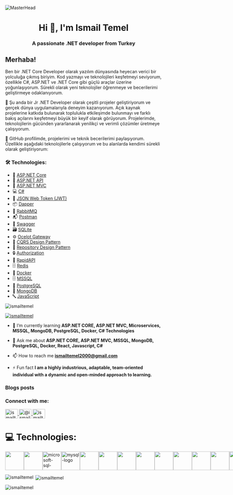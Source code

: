 ![MasterHead](https://miro.medium.com/v2/resize:fit:825/0*jZBSbWmvl6IF-YPW.png)

<h1 align="center">Hi 👋, I'm Ismail Temel</h1>
<h3 align="center">A passionate .NET developer from Turkey</h3>

## Merhaba!

Ben bir .NET Core Developer olarak yazılım dünyasında heyecan verici bir yolculuğa çıkmış biriyim. Kod yazmayı ve teknolojileri keşfetmeyi seviyorum, özellikle C#, ASP.NET ve .NET Core gibi güçlü araçlar üzerine yoğunlaşıyorum. Sürekli olarak yeni teknolojiler öğrenmeye ve becerilerimi geliştirmeye odaklanıyorum.

💼 Şu anda bir Jr .NET Developer olarak çeşitli projeler geliştiriyorum ve gerçek dünya uygulamalarıyla deneyim kazanıyorum. Açık kaynak projelerine katkıda bulunarak toplulukla etkileşimde bulunmayı ve farklı bakış açılarını keşfetmeyi büyük bir keyif olarak görüyorum. Projelerimde, teknolojilerin gücünden yararlanarak yenilikçi ve verimli çözümler üretmeye çalışıyorum.

🚀 GitHub profilimde, projelerimi ve teknik becerilerimi paylaşıyorum. Özellikle aşağıdaki teknolojilerle çalışıyorum ve bu alanlarda kendimi sürekli olarak geliştiriyorum:

### 🛠️ Technologies:
- 🔵 [ASP.NET Core](https://docs.microsoft.com/en-us/aspnet/core/)
- 🔗 [ASP.NET API](https://docs.microsoft.com/en-us/aspnet/core/web-api/)
- 🔧 [ASP.NET MVC](https://docs.microsoft.com/en-us/aspnet/mvc/)
- 💻 [C#](https://docs.microsoft.com/en-us/dotnet/csharp/)
- 🔑 [JSON Web Token (JWT)](https://jwt.io/)
- 📦 [Dapper](https://dapper-tutorial.net/)
- 🐇 [RabbitMQ](https://www.rabbitmq.com/)
- 📬 [Postman](https://www.getpostman.com/)
- 📜 [Swagger](https://swagger.io/)
- 🗃️ [SQLite](https://www.sqlite.org/)
- ⚙️ [Ocelot Gateway](https://ocelot.readthedocs.io/en/latest/)
- 🔄 [CQRS Design Pattern](https://www.dotnettricks.com/learn/designpatterns/cqrs-design-pattern-dotnet)
- 📂 [Repository Design Pattern](https://martinfowler.com/eaaCatalog/repository.html)
- 🔒 [Authorization](https://docs.microsoft.com/en-us/aspnet/core/security/authorization/secure-data)
- 🔗 [RapidAPI](https://rapidapi.com/)
- 🗄️ [Redis](https://redis.io/)
- 🐳 [Docker](https://www.docker.com/)
- 🗄️ [MSSQL](https://www.microsoft.com/en-us/sql-server)
- 🐘 [PostgreSQL](https://www.postgresql.org/)
- 🍃 [MongoDB](https://www.mongodb.com/)
- 🔤 [JavaScript](https://developer.mozilla.org/en-US/docs/Web/JavaScript)


<p align="left"> 
  <img src="https://komarev.com/ghpvc/?username=ismailtemel&label=Profile%20views&color=0e75b6&style=flat" alt="ismailtemel" /> 
</p>

<p align="left"> 
  <a href="https://github.com/ryo-ma/github-profile-trophy">
    <img src="https://github-profile-trophy.vercel.app/?username=ismailtemel" alt="ismailtemel" />
  </a> 
</p>

- 🌱 I’m currently learning **ASP.NET CORE, ASP.NET MVC, Microservices, MSSQL, MongoDB, PostgreSQL, Docker, C# Technologies**

- 💬 Ask me about **ASP.NET CORE, ASP.NET MVC, MSSQL, MongoDB, PostgreSQL, Docker, React, Javascript, C#**

- 📫 How to reach me **ismailtemel2000@gmail.com**

- ⚡ Fun fact **I am a highly industrious, adaptable, team-oriented individual with a dynamic and open-minded approach to learning.**

### Blogs posts
<!-- BLOG-POST-LIST:START -->
<!-- BLOG-POST-LIST:END -->

<h3 align="left">Connect with me:</h3>
<p align="left">

  <a href="https://www.linkedin.com/in/ismail-temel/" target="blank">
    <img align="center" src="https://raw.githubusercontent.com/rahuldkjain/github-profile-readme-generator/master/src/images/icons/Social/linked-in-alt.svg" alt="ismailtemel" height="30" width="40" />
  </a>
  <a href="https://medium.com/@ismailtemel2000" target="blank">
    <img align="center" src="https://raw.githubusercontent.com/rahuldkjain/github-profile-readme-generator/master/src/images/icons/Social/medium.svg" alt="@ismailtemel" height="30" width="40" />
  </a>
  <a href="https://www.hackerrank.com/profile/ismailtemel2000" target="blank">
    <img align="center" src="https://raw.githubusercontent.com/rahuldkjain/github-profile-readme-generator/master/src/images/icons/Social/hackerrank.svg" alt="ismailtemel" height="30" width="40" />
  </a>
</p>

# 💻 Technologies:
<div style="display: flex; gap: 10;">
  <a href="https://learn.microsoft.com/en-us/dotnet/csharp/" >
    <img src="https://cdn.worldvectorlogo.com/logos/c--4.svg" width="60" height="60">
  </a>

<a href="https://learn.microsoft.com/en-us/dotnet/">
   <img src="https://upload.wikimedia.org/wikipedia/commons/e/ee/.NET_Core_Logo.svg" width="60" height="60">
</a>
<a href="https://www.microsoft.com/tr-tr/sql-server/sql-server-2022">
<img width="60" height="60" src="https://img.icons8.com/color/48/microsoft-sql-server.png" alt="microsoft-sql-server"/>
</a>
<a href="https://www.mysql.com/">
 <img width="60" height="60" src="https://img.icons8.com/color/48/mysql-logo.png" alt="mysql-logo"/>
</a>
<a href="https://www.postgresql.org/">
  <img src="https://www.svgrepo.com/show/439268/postgresql.svg" width="60" height="60">
</a>
<a href="https://www.mongodb.com/">
   <img src="https://www.svgrepo.com/show/373845/mongo.svg" width="60" height="60">
</a>
 <a href="https://html.com/">
   <img src="https://www.svgrepo.com/show/452228/html-5.svg" width="60" height="60">
 </a>
<a href="https://www.nuget.org/packages/Dapper">
  <img src="https://api.nuget.org/v3-flatcontainer/dapper/2.1.35/icon" width="60" height="60">
</a>
<a href="https://www.docker.com/">
 <img src="https://github.com/user-attachments/assets/56d058bf-3539-4515-9626-96edd4b5080e" width="60" height="60">
</a>
<a href="https://jwt.io/">
 <img src="https://github.com/user-attachments/assets/2f1b2277-4b29-4803-9bc5-34da03575068" width="60" height="60">
</a>
<a href="https://www.rabbitmq.com/">
 <img src="https://github.com/user-attachments/assets/ec4148f6-089b-43a5-a5ac-90a97b570017" width="60" height="60">
</a>
<a href="https://redis.io/">
 <img src="https://github.com/user-attachments/assets/5c4c40d2-a155-4dbf-89b8-bb93ce821e74" width="60" height="60">
</a>
<a href="https://azure.microsoft.com/">
  <img src="https://www.svgrepo.com/show/448271/azure-devops.svg" width="60" height="60">
</a>
<a href="https://github.com/SignalR/SignalR">
  <img src="https://camo.githubusercontent.com/7756f4d96fbae10fad3ffb32fe76b870f037f5d3c77050786ff2d70b7c25d26c/68747470733a2f2f646f63732e6d6963726f736f66742e636f6d2f73762d73652f617a7572652f6d656469612f696e6465782f617a7572652d7369676e616c722e737667" width="60" height="60">
</a>
<a href="https://git-scm.com/">
  <img src="https://www.svgrepo.com/show/452210/git.svg" width="60" height="60">
</a>
<a href="https://www.postman.com/">
  <img src="https://www.svgrepo.com/show/354202/postman-icon.svg" width="60" height="60">
</a>

</div>






<p><img align="left" src="https://github-readme-stats.vercel.app/api/top-langs?username=ismailtemel&show_icons=true&locale=en&layout=compact" alt="ismailtemel" /></p>

<p>&nbsp;<img align="center" src="https://github-readme-stats.vercel.app/api?username=ismailtemel&show_icons=true&locale=en" alt="ismailtemel" /></p>

<p><img align="center" src="https://github-readme-streak-stats.herokuapp.com/?user=ismailtemel&" alt="ismailtemel" /></p>












